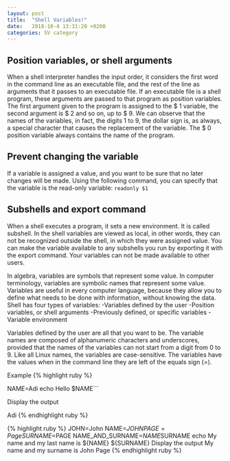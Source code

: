 ```yaml
---
layout: post
title:  "Shell Variables!"
date:   2018-10-4 13:31:20 +0200
categories: SV category
---
```


## Position variables, or shell arguments

When a shell interpreter handles the input order, it considers the first word in the command line as an executable file, and the rest of the line as arguments that it passes to an executable file.
If an executable file is a shell program, these arguments are passed to that program as position variables.
The first argument given to the program is assigned to the $ 1 variable, the second argument is $ 2 and so on, up to $ 9.
We can observe that the names of the variables, in fact, the digits 1 to 9, the dollar sign is, as always, a special character that causes the replacement of the variable. 
The $ 0 position variable always contains the name of the program.

## Prevent changing the variable

If a variable is assigned a value, and you want to be sure that no later changes will be made.
Using the following command, you can specify that the variable is the read-only variable: 
```readonly $1```

## Subshells and export command

When a shell executes a program, it sets a new environment.
It is called subshell.
In the shell variables are viewed as local, in other words, they can not be recognized outside the shell, in which they were assigned value.
You can make the variable available to any subshells you run by exporting it with the export command.
Your variables can not be made available to other users.

In algebra, variables are symbols that represent some value.
In computer terminology, variables are symbolic names that represent some value.
Variables are useful in every computer language, because they allow you to define what needs to be done with information, without knowing the data. 
Shell has four types of variables: 
-Variables defined by the user 
-Position variables, or shell arguments 
-Previously defined, or specific variables 
-Variable environment

Variables defined by the user are all that you want to be.
The variable names are composed of alphanumeric characters and underscores, provided that the names of the variables can not start from a digit from 0 to 9. Like all Linux names, the variables are case-sensitive. 
The variables have the values when in the command line they are left of the equals sign (=).

Example
{% highlight ruby %}

NAME=Adi
echo Hello $NAME```

Display the output

Adi
{% endhighlight ruby %}

{% highlight ruby %}
JOHN=John
NAME=$JOHN
PAGE=Page
SURNAME=$PAGE
NAME_AND_SURNAME=$NAME$SURNAME
echo My name and my last name is ${NAME} ${SURNAME}
Display the output
My name and my surname is John Page
{% endhighlight ruby %}
